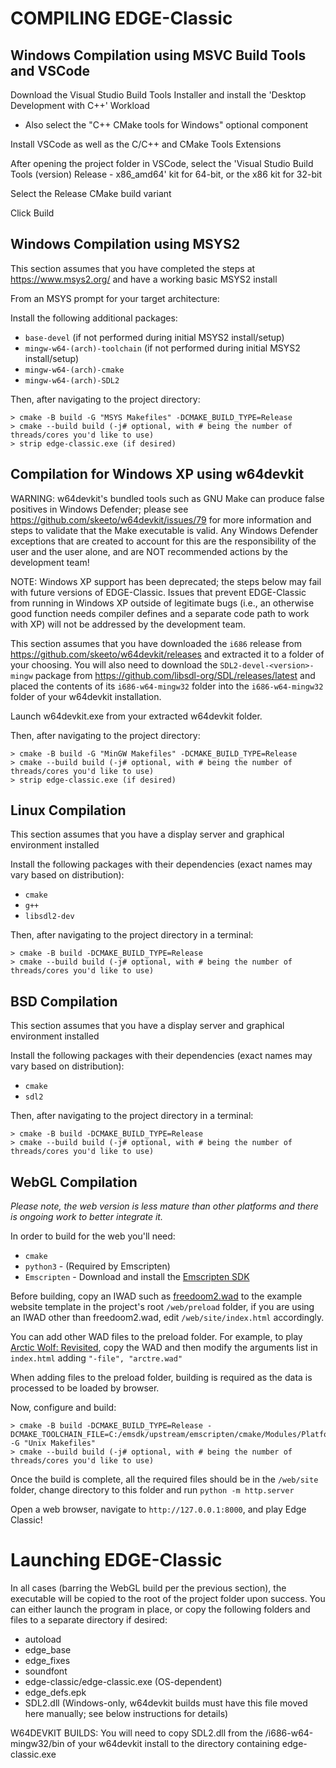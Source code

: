 
# COMPILING EDGE-Classic

## Windows Compilation using MSVC Build Tools and VSCode

Download the Visual Studio Build Tools Installer and install the 'Desktop Development with C++' Workload
  - Also select the "C++ CMake tools for Windows" optional component

Install VSCode as well as the C/C++ and CMake Tools Extensions

After opening the project folder in VSCode, select the 'Visual Studio Build Tools (version) Release - x86_amd64' kit for 64-bit, or the x86 kit for 32-bit

Select the Release CMake build variant

Click Build

## Windows Compilation using MSYS2

This section assumes that you have completed the steps at https://www.msys2.org/ and have a working basic MSYS2 install

From an MSYS prompt for your target architecture:

Install the following additional packages:
* `base-devel` (if not performed during initial MSYS2 install/setup)
* `mingw-w64-(arch)-toolchain` (if not performed during initial MSYS2 install/setup)
* `mingw-w64-(arch)-cmake`
* `mingw-w64-(arch)-SDL2`

Then, after navigating to the project directory:

```
> cmake -B build -G "MSYS Makefiles" -DCMAKE_BUILD_TYPE=Release
> cmake --build build (-j# optional, with # being the number of threads/cores you'd like to use)
> strip edge-classic.exe (if desired)
```

## Compilation for Windows XP using w64devkit

WARNING: w64devkit's bundled tools such as GNU Make can produce false positives in Windows Defender; please see https://github.com/skeeto/w64devkit/issues/79 for more information and steps to validate that the Make executable is valid. Any Windows Defender exceptions that are created to account for this are the responsibility of the user and the user alone, and are NOT recommended actions by the development team!

NOTE: Windows XP support has been deprecated; the steps below may fail with future versions of EDGE-Classic. Issues that prevent EDGE-Classic from running in Windows XP outside of legitimate bugs (i.e., an otherwise good function needs compiler defines and a separate code path to work with XP) will not be addressed by the development team.

This section assumes that you have downloaded the `i686` release from https://github.com/skeeto/w64devkit/releases and extracted it to a folder of your choosing. You will also need to download the `SDL2-devel-<version>-mingw` package from https://github.com/libsdl-org/SDL/releases/latest and placed the contents of its `i686-w64-mingw32` folder into the `i686-w64-mingw32` folder of your w64devkit installation.

Launch w64devkit.exe from your extracted w64devkit folder.

Then, after navigating to the project directory:

```
> cmake -B build -G "MinGW Makefiles" -DCMAKE_BUILD_TYPE=Release
> cmake --build build (-j# optional, with # being the number of threads/cores you'd like to use)
> strip edge-classic.exe (if desired)
```

## Linux Compilation

This section assumes that you have a display server and graphical environment installed

Install the following packages with their dependencies (exact names may vary based on distribution):
* `cmake`
* `g++`
* `libsdl2-dev`

Then, after navigating to the project directory in a terminal:

```
> cmake -B build -DCMAKE_BUILD_TYPE=Release
> cmake --build build (-j# optional, with # being the number of threads/cores you'd like to use)
```

## BSD Compilation

This section assumes that you have a display server and graphical environment installed

Install the following packages with their dependencies (exact names may vary based on distribution):
* `cmake`
* `sdl2`

Then, after navigating to the project directory in a terminal:

```
> cmake -B build -DCMAKE_BUILD_TYPE=Release
> cmake --build build (-j# optional, with # being the number of threads/cores you'd like to use)
```
## WebGL Compilation

*Please note, the web version is less mature than other platforms and there is ongoing work to better integrate it.*

In order to build for the web you'll need:

* `cmake`
* `python3` - (Required by Emscripten)
* `Emscripten` - Download and install the [Emscripten SDK](https://emscripten.org/docs/getting_started/downloads.html)  

Before building, copy an IWAD such as [freedoom2.wad](https://freedoom.github.io/download.html) to the example website template in the project's root ```/web/preload``` folder, if you are using an IWAD other than freedoom2.wad, edit ```/web/site/index.html``` accordingly.  

You can add other WAD files to the preload folder.  For example, to play  [Arctic Wolf: Revisited](https://www.moddb.com/mods/edge-classic-add-ons/downloads/arctic-wolf-revisited), copy the WAD and then modify the arguments list in ```index.html``` adding ```"-file", "arctre.wad"```

When adding files to the preload folder, building is required as the data is processed to be loaded by browser. 

Now, configure and build:

```
> cmake -B build -DCMAKE_BUILD_TYPE=Release -DCMAKE_TOOLCHAIN_FILE=C:/emsdk/upstream/emscripten/cmake/Modules/Platform/Emscripten.cmake -G "Unix Makefiles"
> cmake --build build (-j# optional, with # being the number of threads/cores you'd like to use)
```

Once the build is complete, all the required files should be in the ```/web/site``` folder, change directory to this folder and run ```python -m http.server```

Open a web browser, navigate to ```http://127.0.0.1:8000```, and play Edge Classic!   

# Launching EDGE-Classic

In all cases (barring the WebGL build per the previous section), the executable will be copied to the root of the project folder upon success. You can either launch the program in place, or copy the following folders and files to a separate directory if desired:
* autoload
* edge_base
* edge_fixes
* soundfont
* edge-classic/edge-classic.exe (OS-dependent)
* edge_defs.epk
* SDL2.dll (Windows-only, w64devkit builds must have this file moved here manually; see below instructions for details)

W64DEVKIT BUILDS: You will need to copy SDL2.dll from the /i686-w64-mingw32/bin of your w64devkit install to the directory containing edge-classic.exe 
